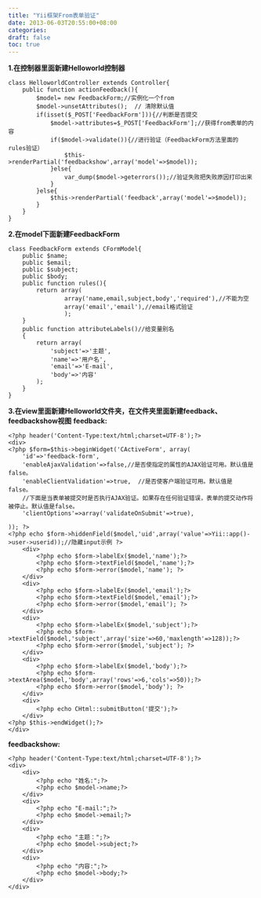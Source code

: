 ```yaml
---
title: "Yii框架From表单验证"
date: 2013-06-03T20:55:00+08:00
categories: 
draft: false
toc: true
---
```


**1.在控制器里面新建Helloworld控制器**
    
    
    class HelloworldController extends Controller{
        public function actionFeedback(){
            $model= new FeedbackForm;//实例化一个from
            $model->unsetAttributes();  // 清除默认值
            if(isset($_POST['FeedbackForm'])){//判断是否提交
                $model->attributes=$_POST['FeedbackForm'];//获得from表单的内容
                if($model->validate()){//进行验证（FeedbackForm方法里面的rules验证）
                    $this->renderPartial('feedbackshow',array('model'=>$model));
                }else{
                    var_dump($model->geterrors());//验证失败把失败原因打印出来
                } 
            }else{
                $this->renderPartial('feedback',array('model'=>$model));
            }
        }
    }

**2.在model下面新建FeedbackForm**
    
    
    class FeedbackForm extends CFormModel{
        public $name;
        public $email;
        public $subject;
        public $body;
        public function rules(){
            return array(
                    array('name,email,subject,body','required'),//不能为空
                    array('email','email'),//email格式验证
                    );
        }
        public function attributeLabels()//给变量别名
        {
            return array(
                'subject'=>'主题',
                'name'=>'用户名',
                'email'=>'E-mail',
                'body'=>'内容'
            );
        }
    }

**3.在view里面新建Helloworld文件夹，在文件夹里面新建feedback、feedbackshow视图** **feedback:**
    
    
    <?php header('Content-Type:text/html;charset=UTF-8');?>
    <div>
    <?php $form=$this->beginWidget('CActiveForm', array(
        'id'=>'feedback-form',
        'enableAjaxValidation'=>false,//是否使指定的属性的AJAX验证可用。默认值是false。
        'enableClientValidation'=>true,  //是否使客户端验证可用。默认值是false。 
        //下面是当表单被提交时是否执行AJAX验证。如果存在任何验证错误，表单的提交动作将被停止。默认值是false。   
        'clientOptions'=>array('validateOnSubmit'=>true),
    
    )); ?>
    <?php echo $form->hiddenField($model,'uid',array('value'=>Yii::app()->user->userid));//隐藏input示例 ?>
        <div>
            <?php echo $form->labelEx($model,'name');?>
            <?php echo $form->textField($model,'name');?>
            <?php echo $form->error($model,'name'); ?>
        </div>
        <div>
            <?php echo $form->labelEx($model,'email');?>
            <?php echo $form->textField($model,'email');?>
            <?php echo $form->error($model,'email'); ?>
        </div>
        <div>
            <?php echo $form->labelEx($model,'subject');?>
            <?php echo $form->textField($model,'subject',array('size'=>60,'maxlength'=>128));?>
            <?php echo $form->error($model,'subject'); ?>
        </div>
        <div>
            <?php echo $form->labelEx($model,'body');?>
            <?php echo $form->textArea($model,'body',array('rows'=>6,'cols'=>50));?>
            <?php echo $form->error($model,'body'); ?>
        </div>
        <div>
            <?php echo CHtml::submitButton('提交');?>
        </div>
    <?php $this->endWidget();?>
    </div>

**feedbackshow:**
    
    
    <?php header('Content-Type:text/html;charset=UTF-8');?>
    <div>
        <div>
            <?php echo "姓名:";?>
            <?php echo $model->name;?>
        </div>
        <div>
            <?php echo "E-mail:";?>
            <?php echo $model->email;?>
        </div>
        <div>
            <?php echo "主题：";?>
            <?php echo $model->subject;?>
        </div>
        <div>
            <?php echo "内容:";?>
            <?php echo $model->body;?>
        </div>
    </div>